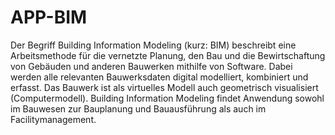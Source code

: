 # APP-BIM

Der Begriff Building Information Modeling (kurz: BIM) beschreibt eine Arbeitsmethode für die vernetzte Planung, den Bau und die Bewirtschaftung von Gebäuden und anderen Bauwerken mithilfe von Software. Dabei werden alle relevanten Bauwerksdaten digital modelliert, kombiniert und erfasst. Das Bauwerk ist als virtuelles Modell auch geometrisch visualisiert (Computermodell). Building Information Modeling findet Anwendung sowohl im Bauwesen zur Bauplanung und Bauausführung als auch im Facilitymanagement.
